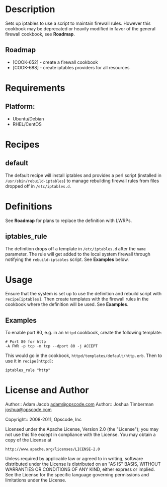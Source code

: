 Description
===========

Sets up iptables to use a script to maintain firewall rules. However
this cookbook may be deprecated or heavily modified in favor of the
general firewall cookbook, see __Roadmap__.

Roadmap
-------

* [COOK-652] - create a firewall cookbook
* [COOK-688] - create iptables providers for all resources

Requirements
============

## Platform:

* Ubuntu/Debian
* RHEL/CentOS

Recipes
=======

default
-------

The default recipe will install iptables and provides a perl script
(installed in `/usr/sbin/rebuild-iptables`) to manage rebuilding
firewall rules from files dropped off in `/etc/iptables.d`.

Definitions
===========

See __Roadmap__ for plans to replace the definition with LWRPs.

iptables\_rule
--------------

The definition drops off a template in `/etc/iptables.d` after the
`name` parameter. The rule will get added to the local system firewall
through notifying the `rebuild-iptables` script. See __Examples__ below.

Usage
=====

Ensure that the system is set up to use the definition and rebuild
script with `recipe[iptables]`. Then create templates with the
firewall rules in the cookbook where the definition will be used. See
__Examples__.

Examples
--------

To enable port 80, e.g. in an `httpd` cookbook, create the following
template:

    # Port 80 for http
    -A FWR -p tcp -m tcp --dport 80 -j ACCEPT

This would go in the cookbook,
`httpd/templates/default/http.erb`. Then to use it in
`recipe[httpd]`:

    iptables_rule "http"

License and Author
==================

Author:: Adam Jacob <adam@opscode.com>
Author:: Joshua Timberman <joshua@opscode.com>

Copyright:: 2008-2011, Opscode, Inc

Licensed under the Apache License, Version 2.0 (the "License");
you may not use this file except in compliance with the License.
You may obtain a copy of the License at

    http://www.apache.org/licenses/LICENSE-2.0

Unless required by applicable law or agreed to in writing, software
distributed under the License is distributed on an "AS IS" BASIS,
WITHOUT WARRANTIES OR CONDITIONS OF ANY KIND, either express or implied.
See the License for the specific language governing permissions and
limitations under the License.

